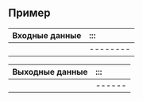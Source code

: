 ## Пример

| Входные данные | :::      |
|:---------------|:---------|
|                | -------- |


| Выходные данные | :::    |
|-----------------|:-------|
|                 | ------ |
